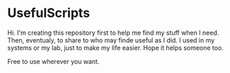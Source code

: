 # UsefulScripts

Hi. I'm creating this repository first to help me find my stuff when I need. Then, eventualy, to share to who may finde useful as I did. I used in my systems or my lab, just to make my life easier. Hope it helps someone too.

Free to use wherever you want.

